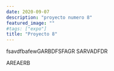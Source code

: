 ```yaml
---
date: 2020-09-07
description: "proyecto numero 8"
featured_image: ""
#tags: ["expo"]
title: "Proyecto 8"
---
```

fsavdfbafewGARBDFSFAGR
SARVADFDR

AREAERB
